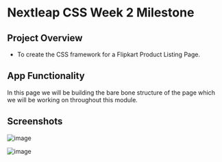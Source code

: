 # Nextleap CSS Week 2 Milestone

## Project Overview
- To create the CSS framework for a Flipkart Product Listing Page.

## App Functionality
In this page we will be building the bare bone structure of the page which we will be working on throughout this module.

## Screenshots

![image](https://user-images.githubusercontent.com/128091944/227485507-0ab6d59b-28ee-47b9-90d9-9cb2e62a694e.png)

![image](https://user-images.githubusercontent.com/128091944/227485609-172b0fd2-8f37-4502-b057-1afa15fd1786.png)
